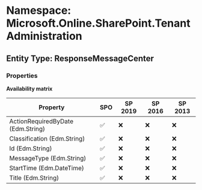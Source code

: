 # Namespace: Microsoft.Online.SharePoint.TenantAdministration

## Entity Type: ResponseMessageCenter

### Properties

**Availability matrix**

Property | SPO | SP 2019 | SP 2016 | SP 2013
----------|-----|---------|---------|--------
ActionRequiredByDate (Edm.String) | ✅ | ❌ | ❌ | ❌
Classification (Edm.String) | ✅ | ❌ | ❌ | ❌
Id (Edm.String) | ✅ | ❌ | ❌ | ❌
MessageType (Edm.String) | ✅ | ❌ | ❌ | ❌
StartTime (Edm.DateTime) | ✅ | ❌ | ❌ | ❌
Title (Edm.String) | ✅ | ❌ | ❌ | ❌

